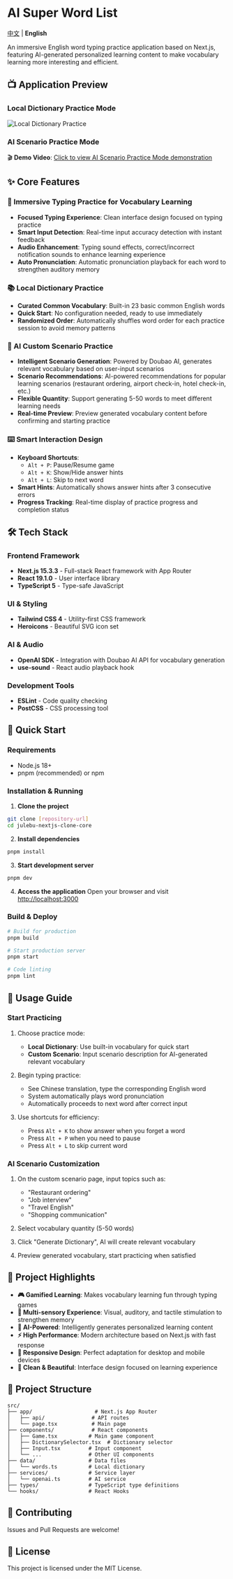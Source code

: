 # AI Super Word List

[中文](README.md) | **English**

An immersive English word typing practice application based on Next.js, featuring AI-generated personalized learning content to make vocabulary learning more interesting and efficient.

## 📺 Application Preview

### Local Dictionary Practice Mode
![Local Dictionary Practice](.assets/local-practice.gif)

### AI Scenario Practice Mode
🎬 **Demo Video**: [Click to view AI Scenario Practice Mode demonstration](https://github.com/1nFrastr/julebu-nextjs-clone-core/blob/main/.assets/ai-scenairo-practice.mp4)

## ✨ Core Features

### 🎯 Immersive Typing Practice for Vocabulary Learning
- **Focused Typing Experience**: Clean interface design focused on typing practice
- **Smart Input Detection**: Real-time input accuracy detection with instant feedback
- **Audio Enhancement**: Typing sound effects, correct/incorrect notification sounds to enhance learning experience
- **Auto Pronunciation**: Automatic pronunciation playback for each word to strengthen auditory memory

### 📚 Local Dictionary Practice
- **Curated Common Vocabulary**: Built-in 23 basic common English words
- **Quick Start**: No configuration needed, ready to use immediately
- **Randomized Order**: Automatically shuffles word order for each practice session to avoid memory patterns

### 🤖 AI Custom Scenario Practice
- **Intelligent Scenario Generation**: Powered by Doubao AI, generates relevant vocabulary based on user-input scenarios
- **Scenario Recommendations**: AI-powered recommendations for popular learning scenarios (restaurant ordering, airport check-in, hotel check-in, etc.)
- **Flexible Quantity**: Support generating 5-50 words to meet different learning needs
- **Real-time Preview**: Preview generated vocabulary content before confirming and starting practice

### ⌨️ Smart Interaction Design
- **Keyboard Shortcuts**:
  - `Alt + P`: Pause/Resume game
  - `Alt + K`: Show/Hide answer hints
  - `Alt + L`: Skip to next word
- **Smart Hints**: Automatically shows answer hints after 3 consecutive errors
- **Progress Tracking**: Real-time display of practice progress and completion status

## 🛠 Tech Stack

### Frontend Framework
- **Next.js 15.3.3** - Full-stack React framework with App Router
- **React 19.1.0** - User interface library
- **TypeScript 5** - Type-safe JavaScript

### UI & Styling
- **Tailwind CSS 4** - Utility-first CSS framework
- **Heroicons** - Beautiful SVG icon set

### AI & Audio
- **OpenAI SDK** - Integration with Doubao AI API for vocabulary generation
- **use-sound** - React audio playback hook

### Development Tools
- **ESLint** - Code quality checking
- **PostCSS** - CSS processing tool

## 🚀 Quick Start

### Requirements
- Node.js 18+ 
- pnpm (recommended) or npm

### Installation & Running

1. **Clone the project**
```bash
git clone [repository-url]
cd julebu-nextjs-clone-core
```

2. **Install dependencies**
```bash
pnpm install
```

3. **Start development server**
```bash
pnpm dev
```

4. **Access the application**
Open your browser and visit [http://localhost:3000](http://localhost:3000)

### Build & Deploy

```bash
# Build for production
pnpm build

# Start production server
pnpm start

# Code linting
pnpm lint
```

## 📖 Usage Guide

### Start Practicing
1. Choose practice mode:
   - **Local Dictionary**: Use built-in vocabulary for quick start
   - **Custom Scenario**: Input scenario description for AI-generated relevant vocabulary

2. Begin typing practice:
   - See Chinese translation, type the corresponding English word
   - System automatically plays word pronunciation
   - Automatically proceeds to next word after correct input

3. Use shortcuts for efficiency:
   - Press `Alt + K` to show answer when you forget a word
   - Press `Alt + P` when you need to pause
   - Press `Alt + L` to skip current word

### AI Scenario Customization
1. On the custom scenario page, input topics such as:
   - "Restaurant ordering"
   - "Job interview"
   - "Travel English"
   - "Shopping communication"

2. Select vocabulary quantity (5-50 words)

3. Click "Generate Dictionary", AI will create relevant vocabulary

4. Preview generated vocabulary, start practicing when satisfied

## 🎯 Project Highlights

- **🎮 Gamified Learning**: Makes vocabulary learning fun through typing games
- **🎵 Multi-sensory Experience**: Visual, auditory, and tactile stimulation to strengthen memory
- **🧠 AI-Powered**: Intelligently generates personalized learning content
- **⚡ High Performance**: Modern architecture based on Next.js with fast response
- **📱 Responsive Design**: Perfect adaptation for desktop and mobile devices
- **🎨 Clean & Beautiful**: Interface design focused on learning experience

## 📁 Project Structure

```
src/
├── app/                    # Next.js App Router
│   ├── api/               # API routes
│   └── page.tsx           # Main page
├── components/            # React components
│   ├── Game.tsx          # Main game component
│   ├── DictionarySelector.tsx  # Dictionary selector
│   ├── Input.tsx         # Input component
│   └── ...               # Other UI components
├── data/                 # Data files
│   └── words.ts          # Local dictionary
├── services/             # Service layer
│   └── openai.ts         # AI service
├── types/                # TypeScript type definitions
└── hooks/                # React Hooks
```

## 🤝 Contributing

Issues and Pull Requests are welcome!

## 📄 License

This project is licensed under the MIT License.
